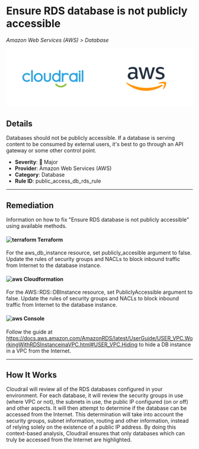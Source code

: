 # Ensure RDS database is not publicly accessible

*Amazon Web Services (AWS) > Database*

![Cloudrail and Amazon Web Services (AWS) logos](../images/cloudrail_aws.png)

## Details
Databases should not be publicly accessible. If a database is serving content to be consumed by external users, it's best to go through an API gateway or some other control point.

- **Severity**: 🔴 Major
- **Provider**: Amazon Web Services (AWS)
- **Category**: Database
- **Rule ID**: public_access_db_rds_rule

---

## Remediation
Information on how to fix "Ensure RDS database is not publicly accessible" using available methods.


####  <img src="../_media/emojis/terraform.png" alt="terraform" width="20"/>  Terraform
For the aws_db_instance resource, set publicly_accesible argument to false. Update the rules of security groups and NACLs to block inbound traffic from Internet to the database instance.








#### <img src="../_media/emojis/aws.png" alt="aws" width="20"/> Cloudformation
For the AWS::RDS::DBInstance resource, set PubliclyAccessible argument to false. Update the rules of security groups and NACLs to block inbound traffic from Internet to the database instance.



####  <img src="../_media/emojis/aws.png" alt="aws" width="20"/> Console
Follow the guide at <https://docs.aws.amazon.com/AmazonRDS/latest/UserGuide/USER_VPC.WorkingWithRDSInstanceinaVPC.html#USER_VPC.Hiding> to hide a DB instance in a VPC from the Internet.




---

## How It Works
Cloudrail will review all of the RDS databases configured in your environment. For each database, it will review the security groups in use (where VPC or not), the subnets in use, the public IP configured (on or off) and other aspects. It will then attempt to determine if the database can be accessed from the Internet. This determination will take into account the security groups, subnet information, routing and other information, instead of relying solely on the existence of a public IP address. By doing this context-based analysis, Cloudrail ensures that only databases which can truly be accessed from the Internet are highlighted.